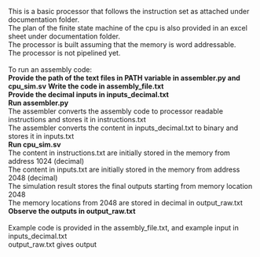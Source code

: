 This is a basic processor that follows the instruction set as attached under documentation folder. <br />
The plan of the finite state machine of the cpu is also provided in an excel sheet under documentation folder. <br />
The processor is built assuming that the memory is word addressable. <br />
The processor is not pipelined yet. <br />
<br />
To run an assembly code: <br />
  **Provide the path of the text files in PATH variable in assembler.py and cpu_sim.sv**
  **Write the code in assembly_file.txt** <br />
  **Provide the decimal inputs in inputs_decimal.txt** <br />
  **Run assembler.py** <br />
    The assembler converts the assembly code to processor readable instructions and stores it in instructions.txt <br />
    The assembler converts the content in inputs_decimal.txt to binary and stores it in inputs.txt <br />
  **Run cpu_sim.sv** <br />
    The content in instructions.txt are initially stored in the memory from address 1024 (decimal) <br />
    The content in inputs.txt are initially stored in the memory from address 2048 (decimal) <br />
    The simulation result stores the final outputs starting from memory location 2048 <br />
    The memory locations from 2048 are stored in decimal in output_raw.txt <br />
  **Observe the outputs in output_raw.txt** <br />
<br />
Example code is provided in the assembly_file.txt, and example input in inputs_decimal.txt <br />
output_raw.txt gives output <br />
